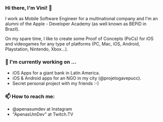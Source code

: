 ### Hi there, I'm Vini! 👋

I work as Mobile Software Engineer for a multinational company and I'm an alumni of the Apple - Developer Academy (as well known as BEPiD in Brazil).

On my spare time, I like to create some Proof of Concepts (PoCs) for iOS and videogames for any type of platforms (PC, Mac, iOS, Android, Playstation, Nintendo, Xbox...). 

### 🌱 I'm currently working on ...
- iOS Apps for a giant bank in Latin America.
- iOS & Android apps for an NGO in my city (@projetogavepucc).
- Secret personal project with my friends :-)

### 📫 How to reach me:
- @apenasumdev at Instagram
- "ApenasUmDev" at Twitch.TV

<!--
**vinnyhiga137/vinnyhiga137** is a ✨ _special_ ✨ repository because its `README.md` (this file) appears on your GitHub profile.

Here are some ideas to get you started:

- 🔭 I’m currently working on ...
- 🌱 I’m currently learning ...
- 👯 I’m looking to collaborate on ...
- 🤔 I’m looking for help with ...
- 💬 Ask me about ...
- 📫 How to reach me: ...
- 😄 Pronouns: ...
- ⚡ Fun fact: ...
-->
